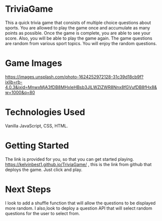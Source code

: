 # TriviaGame
This a quick trivia game that consists of multiple choice questions about sports. You are allowed to play the game once and accumulate as many points as possible. Once the game is complete, you are able to see your score. Also, you will be able to play the game again. The game questions are random from various sport topics. You will enjoy the random questions.

# Game Images

https://images.unsplash.com/photo-1624252972128-31c39d18cb9f?ixlib=rb-4.0.3&ixid=MnwxMjA3fDB8MHxleHBsb3JlLWZlZWR8Nnx8fGVufDB8fHx8&w=1000&q=80




# Technologies Used
Vanilla JavaScript, CSS, HTML.

# Getting Started
The link is provided for you, so that you can get started playing.  https://kelvinbest1.github.io/TriviaGame/ , this is the link from github that deploys the game. Just click and play.

# Next Steps
I look to add a shuffle function that will allow the questions to be displayed more random. I also,look to deploy a question API that will select random questions for the user to select from. 


